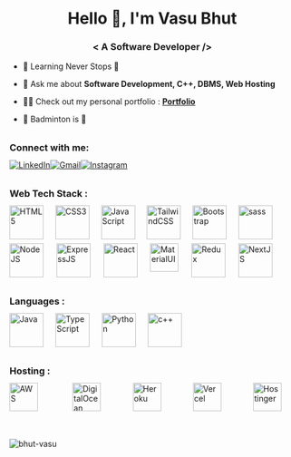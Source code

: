   <!-- Introduction -->
  <h1 align="center"> Hello 👋, I'm Vasu Bhut
  <h3 align="center"> < A Software Developer /> </h3>

  <!-- Hero Sectiom -->
  - 🌱 Learning Never Stops 🚀

  - 💬 Ask me about **Software Development, C++, DBMS, Web Hosting**

  - 👨‍💻 Check out my personal portfolio : **<a href="https://www.vasubhut.com/" target="_blank">Portfolio</a>**

  - 🏸 Badminton is 💖

<!-- Social Media Handles -->
  <h3 align="left" style="margin-top: 2rem; margin-bottom: 0.7rem;">Connect with me:</h3>
  <div div align="left" style="display: flex; flex-direction: row; justify-content: space-between; width: 13rem;">
    <a href="https://www.linkedin.com/in/vasubhut/" target="_blank"  ><img alt="LinkedIn" src="https://img.icons8.com/?size=48&id=13930&format=png"/></a>
    <a href="mailto:vasubhut157@gmail.com" target="_blank"  ><img alt="Gmail" src="https://img.icons8.com/?size=48&id=qyRpAggnV0zH&format=png"/></a>
    <a href="https://www.instagram.com/vasubhut/" target="_blank"  ><img alt="Instagram" src="https://img.icons8.com/?size=48&id=Xy10Jcu1L2Su&format=png"/></a>
  </div>

  <!-- Web Technologies -->
  <h3 align="left" style="margin-top: 2rem; margin-bottom: 0.7rem;">Web Tech Stack :</h3>
  <div align="left" style="display: flex; flex-direction: row; justify-content: space-between; width: 29rem;">
  <img alt="HTML5" src="https://img.icons8.com/?size=256&id=20909&format=png" height="60px"/>
  <img alt="CSS3" src="https://img.icons8.com/?size=48&id=21278&format=png" height="60px"/> 
  <img alt="JavaScript" src="https://img.icons8.com/color/144/null/javascript--v1.png" height="60px"/> 
  <img alt="TailwindCSS" src="https://img.icons8.com/?size=256&id=4PiNHtUJVbLs&format=png" height="60px"/>
  <img alt="Bootstrap" src="https://img.icons8.com/?size=48&id=84710&format=png" height="60px"/>
  <img alt="sass" src="https://img.icons8.com/?size=80&id=78Fr72VCwbPq&format=png" height="60px"/>
  </div>
  <div align="left" style="display: flex; flex-direction: row; justify-content: space-between; width: 29rem; margin-top: 7px;">
  <img alt="NodeJS" src="https://img.icons8.com/?size=256&id=hsPbhkOH4FMe&format=png" height="60px"/>
  <img alt="ExpressJS" src="https://img.icons8.com/?size=48&id=PZQVBAxaueDJ&format=png" height="60px"/>
  <img alt="React" src="https://img.icons8.com/?size=80&id=wPohyHO_qO1a&format=png" height="60px"/>
  <img alt="MaterialUI" src="https://v4.mui.com/static/logo_raw.svg" height="50px"/>
  <img alt="Redux" src="https://img.icons8.com/?size=48&id=jD-fJzVguBmw&format=png" height="60px"/>
  <img alt="NextJS" src="https://img.icons8.com/?size=256&id=MWiBjkuHeMVq&format=png" height="60px"/>
  </div>

  <!-- Programming Languages -->
  <h3 align="left" style="margin-top: 2rem; margin-bottom: 0.7rem;">Languages :</h3>
  <div align="left" style="display: flex; flex-direction: row; justify-content: space-between; width: 19rem;">
    <img alt="Java" src="https://img.icons8.com/?size=48&id=13679&format=png" height="60px"/>
    <img alt="TypeScript" src="https://img.icons8.com/?size=48&id=uJM6fQYqDaZK&format=png" height="60px"/> 
    <img alt="Python" src="https://img.icons8.com/?size=48&id=13441&format=png" height="60px"/>
    <img alt="c++" src="https://upload.wikimedia.org/wikipedia/commons/3/32/C%2B%2B_logo.png" height="60px"/>
  </div>

  <!-- Hosting Platforms -->
  <h3 align="left" style="margin-top: 2rem; margin-bottom: 0.7rem;">Hosting :</h3>
  <div align="left" style="display: flex; flex-direction: row; justify-content: space-between; width: 30rem;">
    <img alt="AWS" src="https://img.icons8.com/?size=48&id=33039&format=png" height="50px" style="margin-right: 5px"/>
    <img alt="DigitalOcean" src="https://upload.wikimedia.org/wikipedia/commons/c/c2/DigitalOcean_icon.svg" height="50px"/>
    <img alt="Heroku" src="https://img.icons8.com/?size=48&id=31085&format=png" height="50px"/>
    <img alt="Vercel" src="https://pipedream.com/s.v0/app_XaLh2x/logo/orig" height="50px"/>
    <img alt="Hostinger" src="https://seeklogo.com/images/H/hostinger-logo-6B346B6FBB-seeklogo.com.png" height="50px"/>
  </div><br/>

  <!-- Statistics -->
  <div style="margin-top: 2rem; display: flex; justify-content: space-between; width: 55rem;">
      <img src="https://github-readme-streak-stats.herokuapp.com/?user=bhut-vasu&theme=dark" alt="bhut-vasu" />
      <img src="https://github-readme-stats.vercel.app/api/top-langs?username=bhut-vasu&show_icons=true&theme=dark&locale=en&layout=compact" alt="bhut-vasu" />
  </div>

